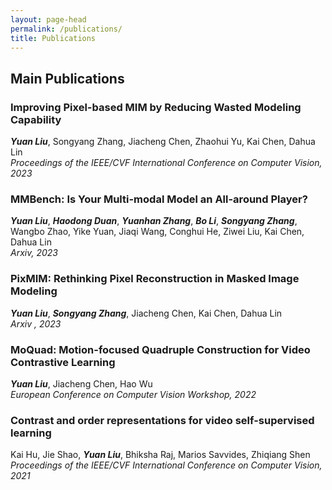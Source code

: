 ```yaml
---
layout: page-head
permalink: /publications/
title: Publications
---
```


## Main Publications

### Improving Pixel-based MIM by Reducing Wasted Modeling Capability
***Yuan Liu***, Songyang Zhang, Jiacheng Chen, Zhaohui Yu, Kai Chen, Dahua Lin   
*Proceedings of the IEEE/CVF International Conference on Computer Vision, 2023*

### MMBench: Is Your Multi-modal Model an All-around Player?
***Yuan Liu***, ***Haodong Duan***, ***Yuanhan Zhang***, ***Bo Li***, ***Songyang Zhang***, Wangbo Zhao, Yike Yuan, Jiaqi Wang, Conghui He, Ziwei Liu, Kai Chen, Dahua Lin<br>
*Arxiv, 2023*

### PixMIM: Rethinking Pixel Reconstruction in Masked Image Modeling
***Yuan Liu***, ***Songyang Zhang***, Jiacheng Chen, Kai Chen, Dahua Lin<br>
*Arxiv , 2023*

### MoQuad: Motion-focused Quadruple Construction for Video Contrastive Learning
***Yuan Liu***, Jiacheng Chen, Hao Wu  
*European Conference on Computer Vision Workshop, 2022*

### Contrast and order representations for video self-supervised learning
Kai Hu, Jie Shao, ***Yuan Liu***, Bhiksha Raj, Marios Savvides, Zhiqiang Shen<br>
*Proceedings of the IEEE/CVF International Conference on Computer Vision, 2021*



